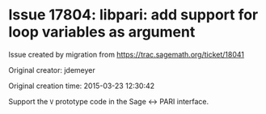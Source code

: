 # Issue 17804: libpari: add support for loop variables as argument

Issue created by migration from https://trac.sagemath.org/ticket/18041

Original creator: jdemeyer

Original creation time: 2015-03-23 12:30:42

Support the `V` prototype code in the Sage <-> PARI interface.
